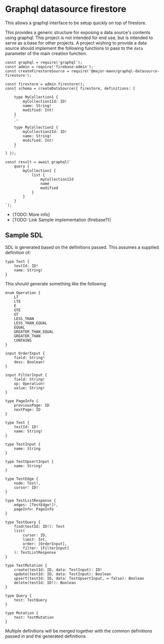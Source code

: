 # Graphql datasource firestore
This allows a graphql interface to be setup quickly on top of firestore.

This provides a generic structure for exposing a data source's contents using graphql. This project is not intended
for end use, but is intended to serve as a base for other projects. A project wishing to provide a data source should
implement the following functions to pass to the `data` parameter of the main creation function.

    const graphql = require('graphql');
    const admin = require('firebase-admin');
    const createFirestoreSource = require('@major-mann/graphql-datasource-firestore');

    const firestore = admin.firestore();
    const schema = createDataSource({ firestore, definitions: [
        `
        type MyCollection1 {
            myCollection1Id: ID!
            name: String!
            modified: Int!
        }
        `,
        `
        type MyCollection2 {
            myCollection2Id: ID!
            name: String!
            modified: Int!
        }
        `
    ] });

    const result = await graphql(`
        query {
            myCollection1 {
                list {
                    myCollection1Id
                    name
                    modified
                }
            }
        }
    `);


* [TODO: More info]
* [TODO: Link Sample implementation (firebase?)]

## Sample SDL
SDL is generated based on the definitions passed. This assumes a supplied definition of:

    type Test {
        testId: ID!
        name: String!
    }

This should generate something like the following

    enum Operation {
        LT
        LTE
        E
        GTE
        GT
        LESS_THAN
        LESS_THAN_EQUAL
        EQUAL
        GREATER_THAN_EQUAL
        GREATER_THAN
        CONTAINS
    }

    input OrderInput {
        field: String!
        desc: Boolean!
    }

    input FilterInput {
        field: String!
        op: Operation!
        value: String!
    }

    type PageInfo {
        previousPage: ID
        nextPage: ID
    }

    type Test {
        testId: ID!
        name: String!
    }

    type TestInput {
        name: String
    }

    type TestUpsertInput {
        name: String!
    }

    type TestEdge {
        node: Test!,
        cursor: ID!
    }

    type TestListResponse {
        edges: [TestEdge!]!,
        pageInfo: PageInfo
    }

    type TestQuery {
        find(testId: ID!): Test
        list(
            cursor: ID,
            limit: Int,
            order: [OrderInput],
            filter: [FilterInput]
        ): TestListResponse
    }

    type TestMutation {
        create(testId: ID, data: TestInput): ID!
        update(testId: ID, data: TestInput): Boolean
        upsert(testId: ID, data: TestUpsertInput, = false): Boolean
        delete(testId: ID!): Boolean
    }

    type Query {
        test: TestQuery
    }

    type Mutation {
        test: TestMutation
    }

Multiple definitions will be merged together with the common definitions passed in and the generated definitions